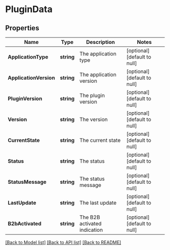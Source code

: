 # PluginData

## Properties
Name | Type | Description | Notes
------------ | ------------- | ------------- | -------------
**ApplicationType** | **string** | The application type | [optional] [default to null]
**ApplicationVersion** | **string** | The application version | [optional] [default to null]
**PluginVersion** | **string** | The plugin version | [optional] [default to null]
**Version** | **string** | The version | [optional] [default to null]
**CurrentState** | **string** | The current state | [optional] [default to null]
**Status** | **string** | The status | [optional] [default to null]
**StatusMessage** | **string** | The status message | [optional] [default to null]
**LastUpdate** | **string** | The last update | [optional] [default to null]
**B2bActivated** | **string** | The B2B activated indication | [optional] [default to null]

[[Back to Model list]](../README.md#documentation-for-models) [[Back to API list]](../README.md#documentation-for-api-endpoints) [[Back to README]](../README.md)


